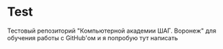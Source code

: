 # Test
Тестовый репозиторий "Компьютерной академии ШАГ. Воронеж" для обучения работы с GitHub'ом 
и я попробую тут написать
